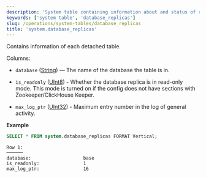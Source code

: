 ```yaml
---
description: 'System table containing information about and status of replicated database.'
keywords: ['system table', 'database_replicas']
slug: /operations/system-tables/database_replicas
title: 'system.database_replicas'
---
```


Contains information of each detached table.

Columns:

- `database` ([String](../../sql-reference/data-types/string.md)) — The name of the database the table is in.

- `is_readonly` ([UInt8](../../sql-reference/data-types/int-uint.md)) - Whether the database replica is in read-only mode.
    This mode is turned on if the config does not have sections with Zookeeper/ClickHouse Keeper.

- `max_log_ptr` ([UInt32](../../sql-reference/data-types/int-uint.md)) - Maximum entry number in the log of general activity.


**Example**

```sql
SELECT * FROM system.database_replicas FORMAT Vertical;
```

```text
Row 1:
──────
database:                   base
is_readonly:                1
max_log_ptr:                16
```
